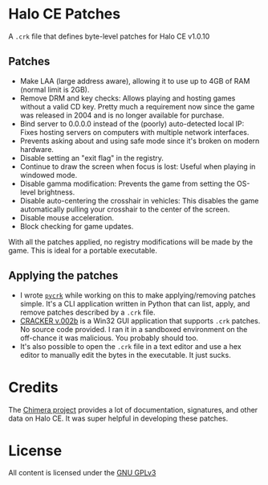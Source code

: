 Halo CE Patches
===============

A `.crk` file that defines byte-level patches for Halo CE v1.0.10

Patches
-------
- Make LAA (large address aware), allowing it to use up to 4GB of RAM (normal limit is 2GB).
- Remove DRM and key checks: Allows playing and hosting games without a valid CD key. Pretty much a
  requirement now since the game was released in 2004 and is no longer available for purchase.
- Bind server to 0.0.0.0 instead of the (poorly) auto-detected local IP: Fixes hosting servers on
  computers with multiple network interfaces.
- Prevents asking about and using safe mode since it's broken on modern hardware.
- Disable setting an "exit flag" in the registry.
- Continue to draw the screen when focus is lost: Useful when playing in windowed mode.
- Disable gamma modification: Prevents the game from setting the OS-level brightness.
- Disable auto-centering the crosshair in vehicles: This disables the game automatically pulling
  your crosshair to the center of the screen.
- Disable mouse acceleration.
- Block checking for game updates.

With all the patches applied, no registry modifications will be made by the game. This is ideal for
a portable executable.

Applying the patches
--------------------
- I wrote [`pycrk`](https://github.com/pR0Ps/pycrk) while working on this to make applying/removing
  patches simple. It's a CLI application written in Python that can list, apply, and remove patches
  described by a `.crk` file.
- [CRACKER v.002b](https://forum.exetools.com/showthread.php?t=18773) is a Win32 GUI application
  that supports `.crk` patches. No source code provided.  I ran it in a sandboxed environment on the
  off-chance it was malicious. You probably should too.
- It's also possible to open the `.crk` file in a text editor and use a hex editor to manually edit
  the bytes in the executable. It just sucks.

Credits
=======
The [Chimera project](https://github.com/Kavawuvi/chimera) provides a lot of documentation,
signatures, and other data on Halo CE. It was super helpful in developing these patches.

License
=======
All content is licensed under the [GNU GPLv3](https://www.gnu.org/licenses/gpl-3.0.en.html)
